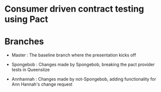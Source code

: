 # Consumer driven contract testing using Pact

# Branches

* Master : The baseline branch where the presentation kicks off

* Spongebob : Changes made by Spongebob, breaking the pact provider tests in Queenslize

* Annhannah : Changes made by not-Spongebob, adding functionality for Ann Hannah's change request
